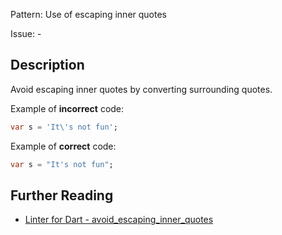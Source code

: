 Pattern: Use of escaping inner quotes

Issue: -

## Description

Avoid escaping inner quotes by converting surrounding quotes.

Example of **incorrect** code:
```dart
var s = 'It\'s not fun';
```

Example of **correct** code:
```dart
var s = "It's not fun";
```

## Further Reading

* [Linter for Dart - avoid_escaping_inner_quotes](https://dart.dev/tools/linter-rules/avoid_escaping_inner_quotes)